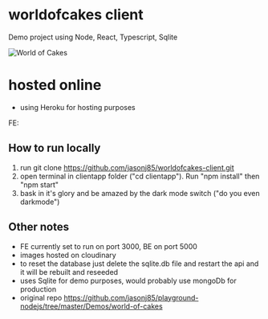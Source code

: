 # worldofcakes client
Demo project using Node, React, Typescript, Sqlite

![World of Cakes](https://github.com/jasonj85/worldofcakes/blob/main/world-of-cakes.png)

# hosted online
- using Heroku for hosting purposes

FE: 

## How to run locally
1. run git clone https://github.com/jasonj85/worldofcakes-client.git
2. open terminal in clientapp folder ("cd clientapp"). Run "npm install" then "npm start"
3. bask in it's glory and be amazed by the dark mode switch ("do you even darkmode")

## Other notes
- FE currently set to run on port 3000, BE on port 5000
- images hosted on cloudinary 
- to reset the database just delete the sqlite.db file and restart the api and it will be rebuilt and reseeded 
- uses Sqlite for demo purposes, would probably use mongoDb for production
- original repo https://github.com/jasonj85/playground-nodejs/tree/master/Demos/world-of-cakes
